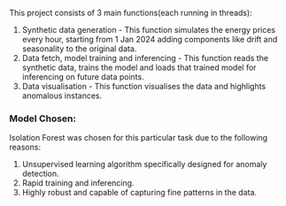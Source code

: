 This project consists of 3 main functions(each running in threads):

1. Synthetic data generation - This function simulates the energy prices every hour, starting from 1 Jan 2024 adding components like drift and seasonality to the original data.
2. Data fetch, model training and inferencing - This function reads the synthetic data, trains the model and loads that trained model for inferencing on future data points.
3. Data visualisation - This function visualises the data and highlights anomalous instances.

### Model Chosen:

Isolation Forest was chosen for this particular task due to the following reasons:

1. Unsupervised learning algorithm specifically designed for anomaly detection.
2. Rapid training and inferencing.
3. Highly robust and capable of capturing fine patterns in the data.
